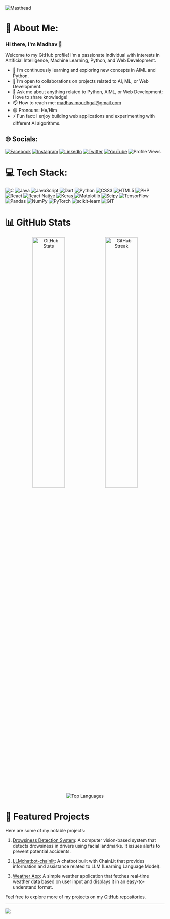 ![Masthead](https://user-images.githubusercontent.com/74038190/242390524-0c7eb6ed-663b-4ce4-bfbd-18239a38ba1b.gif)


# 💫 About Me:
### Hi there, I'm Madhav 👋

Welcome to my GitHub profile! I'm a passionate individual with interests in Artificial Intelligence, Machine Learning, Python, and Web Development.

- 🌱 I’m continuously learning and exploring new concepts in AIML and Python.
- 👯 I’m open to collaborations on projects related to AI, ML, or Web Development.
- 💬 Ask me about anything related to Python, AIML, or Web Development; I love to share knowledge!
- 📫 How to reach me: madhav.moudhgal@gmail.com
- 😄 Pronouns: He/Him
- ⚡ Fun fact: I enjoy building web applications and experimenting with different AI algorithms.



## 🌐 Socials:
[![Facebook](https://img.shields.io/badge/Facebook-%231877F2.svg?logo=Facebook&logoColor=white)](https://facebook.com/MadhavMoudhgal) [![Instagram](https://img.shields.io/badge/Instagram-%23E4405F.svg?logo=Instagram&logoColor=white)](https://instagram.com/madhav_moudhgal) [![LinkedIn](https://img.shields.io/badge/LinkedIn-%230077B5.svg?logo=linkedin&logoColor=white)](https://linkedin.com/in/madhav-sathyanarayana) [![Twitter](https://img.shields.io/badge/Twitter-%231DA1F2.svg?logo=Twitter&logoColor=white)](https://twitter.com/MadhavMoudhgal) [![YouTube](https://img.shields.io/badge/YouTube-%23FF0000.svg?logo=YouTube&logoColor=white)](https://youtube.com/@madhav.s5155) ![Profile Views](https://komarev.com/ghpvc/?username=madhavmoudhgal&label=Profile%20views&color=0e75b6&style=flat)



# 💻 Tech Stack:
![C](https://img.shields.io/badge/c-%2300599C.svg?style=plastic&logo=c&logoColor=white) ![Java](https://img.shields.io/badge/java-%23ED8B00.svg?style=plastic&logo=openjdk&logoColor=white) ![JavaScript](https://img.shields.io/badge/javascript-%23323330.svg?style=plastic&logo=javascript&logoColor=%23F7DF1E) ![Dart](https://img.shields.io/badge/dart-%230175C2.svg?style=plastic&logo=dart&logoColor=white) ![Python](https://img.shields.io/badge/python-3670A0?style=plastic&logo=python&logoColor=ffdd54) ![CSS3](https://img.shields.io/badge/css3-%231572B6.svg?style=plastic&logo=css3&logoColor=white) ![HTML5](https://img.shields.io/badge/html5-%23E34F26.svg?style=plastic&logo=html5&logoColor=white) ![PHP](https://img.shields.io/badge/php-%23777BB4.svg?style=plastic&logo=php&logoColor=white) ![React](https://img.shields.io/badge/react-%2320232a.svg?style=plastic&logo=react&logoColor=%2361DAFB) ![React Native](https://img.shields.io/badge/react_native-%2320232a.svg?style=plastic&logo=react&logoColor=%2361DAFB) ![Keras](https://img.shields.io/badge/Keras-%23D00000.svg?style=plastic&logo=Keras&logoColor=white) ![Matplotlib](https://img.shields.io/badge/Matplotlib-%23ffffff.svg?style=plastic&logo=Matplotlib&logoColor=black) ![Scipy](https://img.shields.io/badge/SciPy-%230C55A5.svg?style=plastic&logo=scipy&logoColor=%white) ![TensorFlow](https://img.shields.io/badge/TensorFlow-%23FF6F00.svg?style=plastic&logo=TensorFlow&logoColor=white) ![Pandas](https://img.shields.io/badge/pandas-%23150458.svg?style=plastic&logo=pandas&logoColor=white) ![NumPy](https://img.shields.io/badge/numpy-%23013243.svg?style=plastic&logo=numpy&logoColor=white) ![PyTorch](https://img.shields.io/badge/PyTorch-%23EE4C2C.svg?style=plastic&logo=PyTorch&logoColor=white) ![scikit-learn](https://img.shields.io/badge/scikit--learn-%23F7931E.svg?style=plastic&logo=scikit-learn&logoColor=white) ![GIT](https://img.shields.io/badge/Git-fc6d26?style=plastic&logo=git&logoColor=white)
# 📊 GitHub Stats
<div align="center">
  <img src="https://github-readme-stats.vercel.app/api?username=Madhavmoudhgal&theme=dark&hide_border=true&include_all_commits=true&count_private=true" alt="GitHub Stats" width="45%" />
  <img src="https://github-readme-streak-stats.herokuapp.com/?user=Madhavmoudhgal&theme=dark&hide_border=true" alt="GitHub Streak" width="45%" />
</div>
<div align="center">
  <img src="https://github-readme-stats.vercel.app/api/top-langs/?username=Madhavmoudhgal&theme=dark&hide_border=true&include_all_commits=true&count_private=true&layout=compact" alt="Top Languages" />
</div>


# 🚀 Featured Projects
Here are some of my notable projects:

1. [Drowsiness Detection System](https://github.com/Madhavmoudhgal/DrowsinessDetectionSystem): A computer vision-based system that detects drowsiness in drivers using facial landmarks. It issues alerts to prevent potential accidents.

2. [LLMchatbot-chainlit](https://github.com/Madhavmoudhgal/LLMchatbot-chainlit): A chatbot built with ChainLit that provides information and assistance related to LLM (Learning Language Model).

3. [Weather App](https://github.com/Madhavmoudhgal/Weather-App): A simple weather application that fetches real-time weather data based on user input and displays it in an easy-to-understand format.


Feel free to explore more of my projects on my [GitHub repositories](https://github.com/Madhavmoudhgal?tab=repositories).

---
[![](https://visitcount.itsvg.in/api?id=Madhavmoudhgal&icon=0&color=0)](https://visitcount.itsvg.in)

